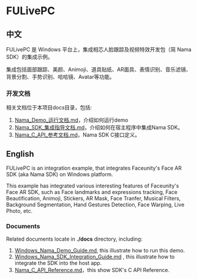 # FULivePC

## 中文

FULivePC 是 Windows 平台上，集成相芯人脸跟踪及视频特效开发包（简 Nama SDK）的集成示例。

集成包括面部跟踪、美颜、Animoji、道具贴纸、AR面具、表情识别、音乐滤镜、背景分割、手势识别、哈哈镜、Avatar等功能。

### 开发文档

相关文档位于本项目docs目录，包括:

1. [Nama_Demo_运行文档.md](./docs/Windows_Nama_Demo_运行文档.md)，介绍如何运行demo
2. [Nama_SDK_集成指导文档.md](./docs/Windows_Nama_SDK_集成指导文档.md)，介绍如何在宿主程序中集成Nama SDK。   
3. [Nama_C_API_参考文档.md](./docs/Nama_C_API_参考文档.md)，Nama SDK C接口定义。  

## English

FULivePC is an integration example, that integrates Faceunity's Face AR SDK (aka Nama SDK) on Windows platform.

This example has integrated various interesting features of Faceunity's Face AR SDK, such as Face landmarks and expressions tracking, Face Beautification, Animoji, Stickers, AR Mask, Face Tranfer, Musical Filters, Background Segmentation, Hand Gestures Detection, Face Warping, Live Photo, etc.

### Documents

Related documents locate in __./docs__ directory, including:   

1. [Windows_Nama_Demo_Guide.md](./docs/Windows_Nama_Demo_Guide.md), this illustrate how to run this demo.  
2. [Windows_Nama_SDK_Integration_Guide.md](./docs/Windows_Nama_SDK_Integration_Guide.md) , this illustrate how to integrate the SDK into the host app.   
3. [Nama_C_API_Reference.md](./docs/Nama_C_API_Reference.md)，this show SDK's  C API Reference.  
